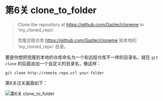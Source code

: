 
# 第6关 clone_to_folder

> Clone the repository at https://github.com/Gazler/cloneme to 'my_cloned_repo'.
>
> 克隆远程仓库 https://github.com/Gazler/cloneme 到本地的 'my_cloned_repo' 目录。

要是你想把克隆到本地的仓库命名为一个和远程仓库不一样的目录名，就在 `git clone` 的后面追加一个自定义的目录名，像这样：

```shell
git clone http://remote.repo.url your-folder
```

第6关过关画面如下：

![第6关 clone_to_folder](images/level-6-clone-to-folder.png)
